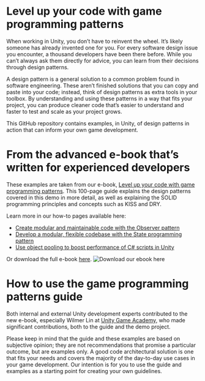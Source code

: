 # Level up your code with game programming patterns
When working in Unity, you don’t have to reinvent the wheel. It’s likely someone has already invented one for you. For every software design issue you encounter, a thousand developers have been there before. While you can’t always ask them directly for advice, you can learn from their decisions through design patterns. 

A design pattern is a general solution to a common problem found in software engineering. These aren’t finished solutions that you can copy and paste into your code; instead, think of design patterns as extra tools in your toolbox. By understanding and using these patterns in a way that fits your project, you can produce cleaner code that’s easier to understand and faster to test and scale as your project grows. 

This GitHub repository contains examples, in Unity, of design patterns in action that can inform your own game development. 

# From the advanced e-book that’s written for experienced developers
These examples are taken from our e-book, [Level up your code with game programming patterns](https://resources.unity.com/games/level-up-your-code-with-game-programming-patterns). This 100-page guide explains the design patterns covered in this demo in more detail, as well as explaining the SOLID programming principles and concepts such as KISS and DRY. 

Learn more in our how-to pages available here:<br>
* [Create modular and maintainable code with the Observer pattern](https://unity.com/how-to/create-modular-and-maintainable-code-observer-pattern)
* [Develop a modular, flexible codebase with the State programming pattern](https://unity.com/how-to/develop-modular-flexible-codebase-state-programming-pattern)
* [Use object pooling to boost performance of C# scripts in Unity](https://unity.com/how-to/use-object-pooling-boost-performance-c-scripts-unity)

Or download the full e-book [here](https://resources.unity.com/games/level-up-your-code-with-game-programming-patterns). 
![Download our ebook here](https://blog-api.unity.com/sites/default/files/styles/focal_crop_ratio_16_9/public/2022-10/Blog%20Post_1620x900.jpg?imwidth=1920&h=40319811&itok=6Brw5Vd8)

# How to use the game programming patterns guide
Both internal and external Unity development experts contributed to the new e-book, especially Wilmer Lin at [Unity Game Academy](https://github.com/UnityGameAcademy), who made significant contributions, both to the guide and the demo project.

Please keep in mind that the guide and these examples are based on subjective opinion; they are not recommendations that promise a particular outcome, but are examples only. A good code architectural solution is one that fits your needs and covers the majority of the day-to-day use cases in your game development. Our intention is for you to use the guide and examples as a starting point for creating your own guidelines. 
